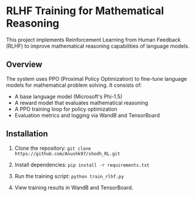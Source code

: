 # RLHF Training for Mathematical Reasoning

This project implements Reinforcement Learning from Human Feedback (RLHF) to improve mathematical reasoning capabilities of language models.

## Overview

The system uses PPO (Proximal Policy Optimization) to fine-tune language models for mathematical problem solving. It consists of:

- A base language model (Microsoft's Phi-1.5)
- A reward model that evaluates mathematical reasoning
- A PPO training loop for policy optimization
- Evaluation metrics and logging via WandB and TensorBoard

## Installation

1. Clone the repository: ```git clone https://github.com/Anushk97/shodh_RL.git```

2. Install dependencies: ```pip install -r requirements.txt```

3. Run the training script: ```python train_rlhf.py```

4. View training results in WandB and TensorBoard.

